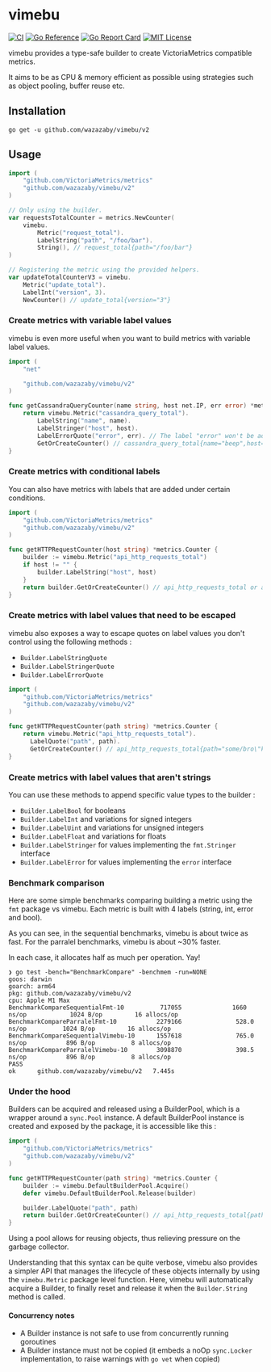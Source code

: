 # vimebu
[![CI](https://github.com/wazazaby/vimebu/actions/workflows/build-and-test.yml/badge.svg)](https://github.com/wazazaby/vimebu/actions/workflows/build-and-test.yml)
[![Go Reference](https://pkg.go.dev/badge/github.com/wazazaby/vimebu.svg)](https://pkg.go.dev/github.com/wazazaby/vimebu)
[![Go Report Card](https://goreportcard.com/badge/github.com/wazazaby/vimebu)](https://goreportcard.com/report/github.com/wazazaby/vimebu)
[![MIT License](https://img.shields.io/badge/license-MIT-blue.svg)](https://github.com/wazazaby/vimebu/blob/master/LICENSE)

vimebu provides a type-safe builder to create VictoriaMetrics compatible metrics. 

It aims to be as CPU & memory efficient as possible using strategies such as object pooling, buffer reuse etc.

## Installation
`go get -u github.com/wazazaby/vimebu/v2`

## Usage
```go
import (
    "github.com/VictoriaMetrics/metrics"
    "github.com/wazazaby/vimebu/v2"
)

// Only using the builder.
var requestsTotalCounter = metrics.NewCounter(
    vimebu.
        Metric("request_total").
        LabelString("path", "/foo/bar").
        String(), // request_total{path="/foo/bar"}
)

// Registering the metric using the provided helpers.
var updateTotalCounterV3 = vimebu.
    Metric("update_total").
    LabelInt("version", 3).
    NewCounter() // update_total{version="3"}
```

### Create metrics with variable label values
vimebu is even more useful when you want to build metrics with variable label values.
```go
import (
    "net"

    "github.com/wazazaby/vimebu/v2"
)

func getCassandraQueryCounter(name string, host net.IP, err error) *metrics.Counter {
    return vimebu.Metric("cassandra_query_total").
        LabelString("name", name).
        LabelStringer("host", host).
        LabelErrorQuote("error", err). // The label "error" won't be added if err is nil.
        GetOrCreateCounter() // cassandra_query_total{name="beep",host="1.2.3.4",error="i/o timeout"}
}
```

### Create metrics with conditional labels
You can also have metrics with labels that are added under certain conditions.
```go
import (
    "github.com/VictoriaMetrics/metrics"
    "github.com/wazazaby/vimebu/v2"
)

func getHTTPRequestCounter(host string) *metrics.Counter {
    builder := vimebu.Metric("api_http_requests_total")
    if host != "" {
        builder.LabelString("host", host)
    }
    return builder.GetOrCreateCounter() // api_http_requests_total or api_http_requests_total{host="api.app.com"}
}
```

### Create metrics with label values that need to be escaped
vimebu also exposes a way to escape quotes on label values you don't control using the following methods :
* `Builder.LabelStringQuote`
* `Builder.LabelStringerQuote`
* `Builder.LabelErrorQuote`

```go
import (
    "github.com/VictoriaMetrics/metrics"
    "github.com/wazazaby/vimebu/v2"
)

func getHTTPRequestCounter(path string) *metrics.Counter {
    return vimebu.Metric("api_http_requests_total").
      LabelQuote("path", path).
      GetOrCreateCounter() // api_http_requests_total{path="some/bro\"ken/path"}
}
```

### Create metrics with label values that aren't strings
You can use these methods to append specific value types to the builder :
* `Builder.LabelBool` for booleans
* `Builder.LabelInt` and variations for signed integers
* `Builder.LabelUint` and variations for unsigned integers
* `Builder.LabelFloat` and variations for floats
* `Builder.LabelStringer` for values implementing the `fmt.Stringer` interface
* `Builder.LabelError` for values implementing the `error` interface

### Benchmark comparison
Here are some simple benchmarks comparing building a metric using the `fmt` package vs vimebu.
Each metric is built with 4 labels (string, int, error and bool).

As you can see, in the sequential benchmarks, vimebu is about twice as fast.
For the parralel benchmarks, vimebu is about ~30% faster.

In each case, it allocates half as much per operation. Yay!
```
❯ go test -bench="BenchmarkCompare" -benchmem -run=NONE
goos: darwin
goarch: arm64
pkg: github.com/wazazaby/vimebu/v2
cpu: Apple M1 Max
BenchmarkCompareSequentialFmt-10          717055              1660 ns/op            1024 B/op         16 allocs/op
BenchmarkCompareParralelFmt-10           2279166               528.0 ns/op          1024 B/op         16 allocs/op
BenchmarkCompareSequentialVimebu-10      1557618               765.0 ns/op           896 B/op          8 allocs/op
BenchmarkCompareParralelVimebu-10        3098870               398.5 ns/op           896 B/op          8 allocs/op
PASS
ok      github.com/wazazaby/vimebu/v2   7.445s
```

### Under the hood
Builders can be acquired and released using a BuilderPool, which is a wrapper around a `sync.Pool` instance.
A default BuilderPool instance is created and exposed by the package, it is accessible like this :

```go
import (
    "github.com/VictoriaMetrics/metrics"
    "github.com/wazazaby/vimebu/v2"
)

func getHTTPRequestCounter(path string) *metrics.Counter {
    builder := vimebu.DefaultBuilderPool.Acquire()
    defer vimebu.DefaultBuilderPool.Release(builder)

    builder.LabelQuote("path", path)
    return builder.GetOrCreateCounter() // api_http_requests_total{path="some/bro\"ken/path"}
}
```

Using a pool allows for reusing objects, thus relieving pressure on the garbage collector.

Understanding that this syntax can be quite verbose, vimebu also provides a simpler API that manages the lifecycle
of these objects internally by using the `vimebu.Metric` package level function.
Here, vimebu will automatically acquire a Builder, to finally reset and release it when the `Builder.String` method is called.

#### Concurrency notes
* A Builder instance is not safe to use from concurrently running goroutines
* A Builder instance must not be copied (it embeds a noOp `sync.Locker` implementation, to raise warnings with `go vet` when copied)
